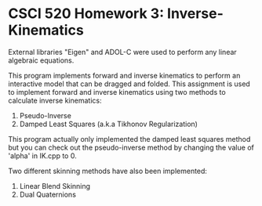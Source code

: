 # CSCI 520 Homework 3: Inverse-Kinematics

External libraries "Eigen" and ADOL-C were used to perform any linear algebraic equations. 

This program implements forward and inverse kinematics to perform an interactive model that can be dragged and folded. This assignment is used to implement forward and inverse kinematics using two methods to calculate inverse kinematics:
1. Pseudo-Inverse
2. Damped Least Squares (a.k.a Tikhonov Regularization)

This program actually only implemented the damped least squares method but you can check out the pseudo-inverse method by changing the value of 'alpha' in IK.cpp to 0. 

Two different skinning methods have also been implemented:
1. Linear Blend Skinning
2. Dual Quaternions 
